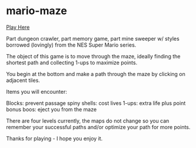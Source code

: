 # mario-maze

[Play Here](https://johnathonhutt.github.io/mario-maze/)

Part dungeon crawler, part memory game, part mine sweeper w/ styles borrowed (lovingly) from the NES Super Mario series.

The object of this game is to move through the maze, ideally finding the shortest path and collecting 1-ups to maximize points.

You begin at the bottom and make a path through the maze by clicking on adjacent tiles.

Items you will encounter:

Blocks: prevent passage
spiny shells: cost lives
1-ups: extra life plus point bonus
boos: eject you from the maze

There are four levels currently, the maps do not change so you can remember your successful paths and/or optimize your path for more points.

Thanks for playing - I hope you enjoy it.
